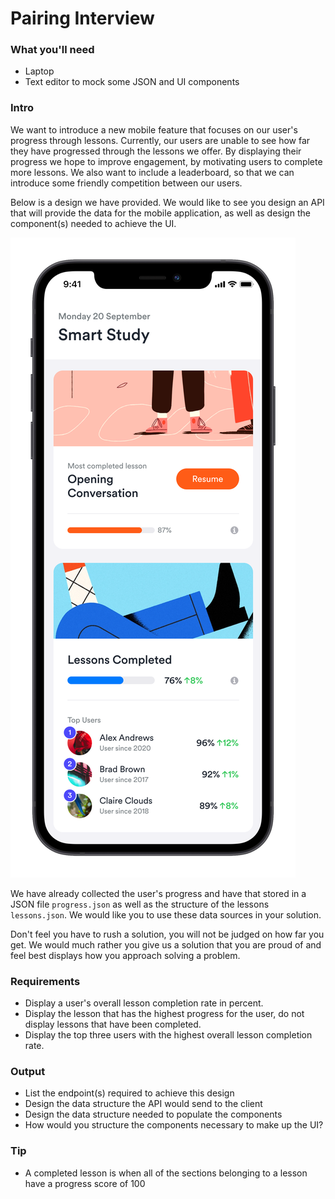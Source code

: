 # Pairing Interview

### What you'll need
- Laptop
- Text editor to mock some JSON and UI components

### Intro

We want to introduce a new mobile feature that focuses on our user's progress through lessons. Currently, our users are unable to see how far they have progressed through the lessons we offer. By displaying their progress we hope to improve engagement, by motivating users to complete more lessons. We also want to include a leaderboard, so that we can introduce some friendly competition between our users.

Below is a design we have provided. We would like to see you design an API that will provide the data for the mobile application, as well as design the component(s) needed to achieve the UI.

![Design](design.png)

We have already collected the user's progress and have that stored in a JSON file `progress.json` as well as the structure of the lessons `lessons.json`. We would like you to use these data sources in your solution.

Don't feel you have to rush a solution, you will not be judged on how far you get. We would much rather you give us a solution that you are proud of and feel best displays how you approach solving a problem.

### Requirements

- Display a user's overall lesson completion rate in percent.
- Display the lesson that has the highest progress for the user, do not display lessons that have been completed.
- Display the top three users with the highest overall lesson completion rate.

### Output

- List the endpoint(s) required to achieve this design
- Design the data structure the API would send to the client
- Design the data structure needed to populate the components
- How would you structure the components necessary to make up the UI?

### Tip

- A completed lesson is when all of the sections belonging to a lesson have a progress score of 100